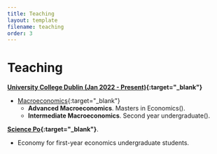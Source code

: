 ```yaml
---
title: Teaching
layout: template
filename: teaching
order: 3
--- 
```


# Teaching

**[University College Dublin (Jan 2022 - Present)](){:target="_blank"}**

- [Macroeconomics](){:target="_blank"}
    - **Advanced Macroeconomics**. Masters in Economics().
    - **Intermediate Macroeconomics**. Second year undergraduate().


**[Science Po](){:target="_blank"}**.

- Economy for first-year economics undergraduate students.

